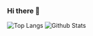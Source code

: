 ### Hi there 👋

![Top Langs](https://github-readme-stats.vercel.app/api/top-langs/?username=thekuwayama)
![Github Stats](https://github-readme-stats.vercel.app/api?username=thekuwayama&show_icons=true&count_private=true&line_height=40)
